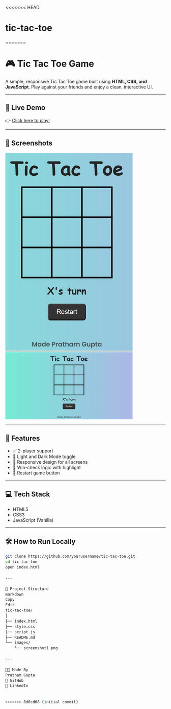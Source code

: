 <<<<<<< HEAD
# tic-tac-toe
=======
# 🎮 Tic Tac Toe Game

A simple, responsive Tic Tac Toe game built using **HTML, CSS, and JavaScript**. Play against your friends and enjoy a clean, interactive UI.

---

## 🔗 Live Demo

👉 [Click here to play!](https://prathamcodes04.github.io/tic-tac-toe/)

---

## 📸 Screenshots

<img src="images/screenshot1.png" width="400" />
<img src="images/screenshot2.png" width="400" />

---

## 🧩 Features

- ✅ 2-player support
- 🎨 Light and Dark Mode toggle
- 📱 Responsive design for all screens
- 🧠 Win-check logic with highlight
- 🔁 Restart game button

---

## 💻 Tech Stack

- HTML5
- CSS3
- JavaScript (Vanilla)

---

## 🛠️ How to Run Locally

```bash
git clone https://github.com/yourusername/tic-tac-toe.git
cd tic-tac-toe
open index.html

---

📁 Project Structure
markdown
Copy
Edit
tic-tac-toe/
│
├── index.html
├── style.css
├── script.js
├── README.md
└── images/
    └── screenshot1.png

---

🧑‍💻 Made By
Pratham Gupta
🚀 GitHub
📸 LinkedIn


>>>>>>> 8d0cd08 (initial commit)
